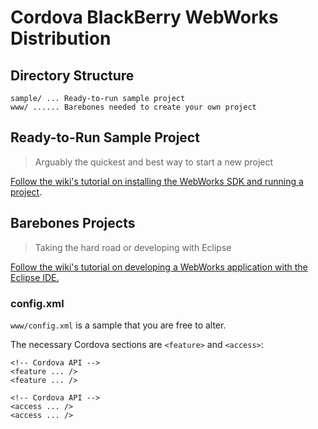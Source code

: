 Cordova BlackBerry WebWorks Distribution
=========================================

Directory Structure
-------------------

    sample/ ... Ready-to-run sample project
    www/ ...... Barebones needed to create your own project

Ready-to-Run Sample Project
---------------------------

> Arguably the quickest and best way to start a new project

[Follow the wiki's tutorial on installing the WebWorks SDK and running a project](http://wiki.phonegap.com/w/page/31930982/Getting-Started-with-PhoneGap-BlackBerry-WebWorks#RunthePhoneGapSampleApplication).

Barebones Projects
------------------

> Taking the hard road or developing with Eclipse

[Follow the wiki's tutorial on developing a WebWorks application with the Eclipse IDE.](http://wiki.phonegap.com/w/page/31930982/Getting-Started-with-PhoneGap-BlackBerry-WebWorks#DevelopaPhoneGapApplicationUsingEclipseIDE)

### config.xml

`www/config.xml` is a sample that you are free to alter.

The necessary Cordova sections are `<feature>` and `<access>`:

    <!-- Cordova API -->
    <feature ... />
    <feature ... />
    
    <!-- Cordova API -->
    <access ... />
    <access ... />
